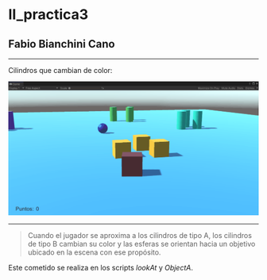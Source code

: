# II_practica3
## Fabio Bianchini Cano

--------------

Cilindros que cambian de color:

  <img src="gifs/1.gif" width=600>

--------------

>Cuando el jugador se aproxima a los cilindros de tipo A, los cilindros de tipo B cambian su color y las esferas se orientan hacia un objetivo ubicado en la escena con ese propósito.

Este cometido se realiza en los scripts *lookAt* y *ObjectA*.


